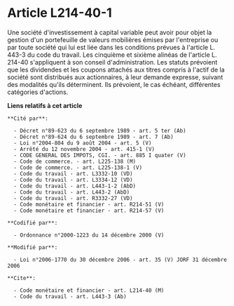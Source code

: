 # Article L214-40-1

Une société d'investissement à capital variable peut avoir pour objet la gestion d'un portefeuille de valeurs mobilières
émises par l'entreprise ou par toute société qui lui est liée dans les conditions prévues à l'article L. 443-3 du code du
travail. Les cinquième et sixième alinéas de l'article L. 214-40 s'appliquent à son conseil d'administration. Les statuts
prévoient que les dividendes et les coupons attachés aux titres compris à l'actif de la société sont distribués aux
actionnaires, à leur demande expresse, suivant des modalités qu'ils déterminent. Ils prévoient, le cas échéant, différentes
catégories d'actions.

**Liens relatifs à cet article**

	**Cité par**:

	  - Décret n°89-623 du 6 septembre 1989 - art. 5 ter (Ab)
	  - Décret n°89-624 du 6 septembre 1989 - art. 7 (Ab)
	  - Loi n°2004-804 du 9 août 2004 - art. 5 (V)
	  - Arrêté du 12 novembre 2004 - art. 415-1 (V)
	  - CODE GENERAL DES IMPOTS, CGI. - art. 885 I quater (V)
	  - Code de commerce. - art. L225-138 (M)
	  - Code de commerce. - art. L225-138-1 (V)
	  - Code du travail - art. L3332-10 (VD)
	  - Code du travail - art. L3334-12 (VD)
	  - Code du travail - art. L443-1-2 (AbD)
	  - Code du travail - art. L443-2 (AbD)
	  - Code du travail - art. R3332-27 (VD)
	  - Code monétaire et financier - art. R214-51 (V)
	  - Code monétaire et financier - art. R214-57 (V)

	**Codifié par**:

	  - Ordonnance n°2000-1223 du 14 décembre 2000 (V)

	**Modifié par**:

	  - Loi n°2006-1770 du 30 décembre 2006 - art. 35 (V) JORF 31 décembre 2006

	**Cite**:

	  - Code monétaire et financier - art. L214-40 (M)
	  - Code du travail - art. L443-3 (Ab)
